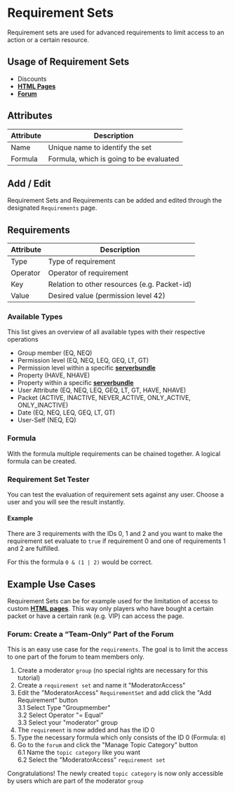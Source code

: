 # Requirement Sets

Requirement sets are used for advanced requirements to limit access to an action or a certain resource.

## Usage of Requirement Sets

- Discounts
- **[HTML Pages](html_pages.md)**
- **[Forum](forum.md)**

## Attributes

| Attribute | Description                             |
|-----------|-----------------------------------------|
| Name      | Unique name to identify the set         |
| Formula   | Formula, which is going to be evaluated |

## Add / Edit

Requirement Sets and Requirements can be added and edited through the designated `Requirements` page.

## Requirements

| Attribute | Description                                  |
|-----------|----------------------------------------------|
| Type      | Type of requirement                          |
| Operator  | Operator of requirement                      |
| Key       | Relation to other resources (e.g. Packet-id) |
| Value     | Desired value (permission level 42)          |

### Available Types

This list gives an overview of all available types with their respective operations

- Group member (EQ, NEQ)
- Permission level (EQ, NEQ, LEQ, GEQ, LT, GT)
- Permission level within a specific **[serverbundle](server.md)**
- Property (HAVE, NHAVE)
- Property within a specific **[serverbundle](server.md)**
- User Attribute (EQ, NEQ, LEQ, GEQ, LT, GT, HAVE, NHAVE)
- Packet (ACTIVE, INACTIVE, NEVER_ACTIVE, ONLY_ACTIVE, ONLY_INACTIVE)
- Date (EQ, NEQ, LEQ, GEQ, LT, GT)
- User-Self (NEQ, EQ)

### Formula

With the formula multiple requirements can be chained together. A logical formula can be created.

### Requirement Set Tester

You can test the evaluation of requirement sets against any user. Choose a user and you will see the result instantly.

#### Example

There are 3 requirements with the IDs 0, 1 and 2 and you want to make the requirement set evaluate to `true` if requirement 0 and one of requirements 1 and 2 are fulfilled.

For this the formula `0 & (1 | 2)` would be correct.

## Example Use Cases
Requirement Sets can be for example used for the limitation of access to custom **[HTML pages](html_pages.md)**.
This way only players who have bought a certain packet or have a certain rank (e.g. VIP) can access the page.
### Forum: Create a “Team-Only” Part of the Forum

This is an easy use case for the `requirements`. The goal is to limit the access to one part of the forum to team members
only.

1. Create a moderator `group` (no special rights are necessary for this tutorial)
2. Create a `requirement set` and name it "ModeratorAccess"
3. Edit the "ModeratorAccess" `RequirementSet` and add click the "Add Requirement" button   
   3.1 Select Type "Groupmember"   
   3.2 Select Operator "= Equal"   
   3.3 Select your "moderator" group
4. The `requirement` is now added and has the ID 0
5. Type the necessary formula which only consists of the ID 0 (Formula: `0`)
6. Go to the `forum` and click the "Manage Topic Category" button   
   6.1 Name the `topic category` like you want   
   6.2 Select the "ModeratorAccess" `requirement set`

Congratulations! The newly created `topic category` is now only accessible by users which are part of the moderator `group`
